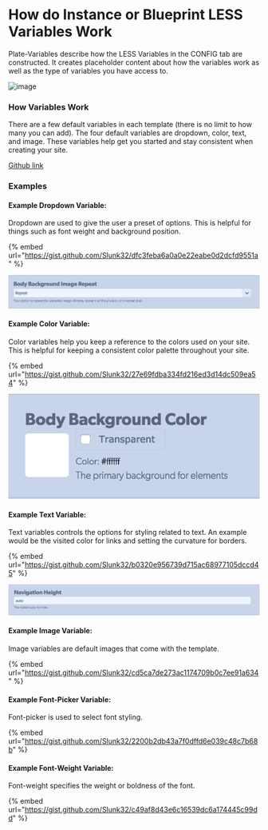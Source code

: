 # How do Instance or Blueprint LESS Variables Work

Plate-Variables describe how the LESS Variables in the CONFIG tab are constructed. It creates placeholder content about how the variables work as well as the type of variables you have access to.

![image](https://wyp1jm.media.zestyio.com/screen-shot-2016-06-07-at-2-22-09-pm.png)

### How Variables Work

There are a few default variables in each template \(there is no limit to how many you can add\). The four default variables are dropdown, color, text, and image. These variables help get you started and stay consistent when creating your site.

[Github link](https://github.com/zesty-io/plate-starting-foundation/blob/master/plate-variables.xml)

### Examples

#### Example Dropdown Variable:

Dropdown are used to give the user a preset of options. This is helpful for things such as font weight and background position.

{% embed url="https://gist.github.com/Slunk32/dfc3feba6a0a0e22eabe0d2dcfd9551a" %}

![](../.gitbook/assets/less-dropdown-example.png)

#### Example Color Variable: 

Color variables help you keep a reference to the colors used on your site. This is helpful for keeping a consistent color palette throughout your site. 

{% embed url="https://gist.github.com/Slunk32/27e69fdba334fd216ed3d14dc509ea54" %}

![](../.gitbook/assets/less-color-example.png)

#### Example Text Variable: 

Text variables controls the options for styling related to text. An example would be the visited color for links and setting the curvature for borders. 

{% embed url="https://gist.github.com/Slunk32/b0320e956739d715ac68977105dccd45" %}

![](../.gitbook/assets/less-nav-height.png)

#### Example Image Variable: 

Image variables are default images that come with the template.

{% embed url="https://gist.github.com/Slunk32/cd5ca7de273ac1174709b0c7ee91a634" %}

#### Example Font-Picker Variable:

Font-picker is used to select font styling.

{% embed url="https://gist.github.com/Slunk32/2200b2db43a7f0dffd6e039c48c7b68b" %}

#### Example Font-Weight Variable:

Font-weight specifies the weight or boldness of the font.

{% embed url="https://gist.github.com/Slunk32/c49af8d43e6c16539dc6a174445c99dd" %}

